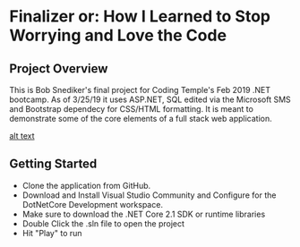 # Finalizer or: How I Learned to Stop Worrying and Love the Code

## Project Overview

This is Bob Snediker's final project for Coding Temple's Feb 2019 .NET bootcamp.  As of 3/25/19 it uses ASP.NET, 
SQL edited via the Microsoft SMS and Bootstrap dependecy for CSS/HTML formatting.  It is meant to demonstrate some of the core
elements of a full stack web application.

[alt text](Finalizer/wwwroot/images/es355redSM.png)

## Getting Started
- Clone the application from GitHub.
- Download and Install Visual Studio Community and Configure for the DotNetCore Development workspace.
- Make sure to download the .NET Core 2.1 SDK or runtime libraries
- Double Click the .sln file to open the project
- Hit "Play" to run
